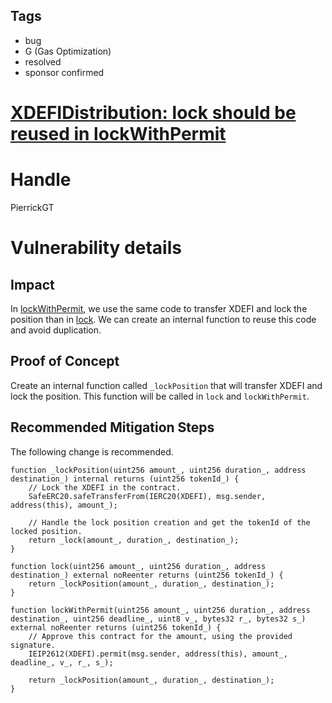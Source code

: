 ## Tags

- bug
- G (Gas Optimization)
- resolved
- sponsor confirmed

# [XDEFIDistribution: lock should be reused in lockWithPermit](https://github.com/code-423n4/2022-01-xdefi-findings/issues/47) 

# Handle

PierrickGT


# Vulnerability details

## Impact
In [lockWithPermit](https://github.com/XDeFi-tech/xdefi-distribution/blob/3856a42df295183b40c6eee89307308f196612fe/contracts/XDEFIDistribution.sol#L99), we use the same code to transfer XDEFI and lock the position than in [lock](https://github.com/XDeFi-tech/xdefi-distribution/blob/v1.0.0-beta.0/contracts/XDEFIDistribution.sol#L92-96). We can create an internal function to reuse this code and avoid duplication.

## Proof of Concept
Create an internal function called `_lockPosition` that will transfer XDEFI and lock the position. This function will be called in `lock` and `lockWithPermit`.

## Recommended Mitigation Steps
The following change is recommended.

```
function _lockPosition(uint256 amount_, uint256 duration_, address destination_) internal returns (uint256 tokenId_) {
    // Lock the XDEFI in the contract.
    SafeERC20.safeTransferFrom(IERC20(XDEFI), msg.sender, address(this), amount_);

    // Handle the lock position creation and get the tokenId of the locked position.
    return _lock(amount_, duration_, destination_);
}

function lock(uint256 amount_, uint256 duration_, address destination_) external noReenter returns (uint256 tokenId_) {
    return _lockPosition(amount_, duration_, destination_);
}

function lockWithPermit(uint256 amount_, uint256 duration_, address destination_, uint256 deadline_, uint8 v_, bytes32 r_, bytes32 s_) external noReenter returns (uint256 tokenId_) {
    // Approve this contract for the amount, using the provided signature.
    IEIP2612(XDEFI).permit(msg.sender, address(this), amount_, deadline_, v_, r_, s_);

    return _lockPosition(amount_, duration_, destination_);
}
```


